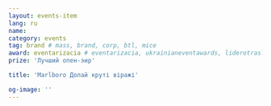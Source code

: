 ```yaml
---
layout: events-item
lang: ru
name: 
category: events
tag: brand # mass, brand, corp, btl, mice
award: eventarizacia # eventarizacia, ukrainianeventawards, liderotrasli
prize: 'Лучший опен-эир'

title: 'Marlboro Долай круті віражі'

og-image: ''
---
```

